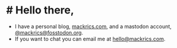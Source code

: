 # # Hello there,

- I have a personal blog, [mackrics.com](https://mackrics.com), and a
  mastodon account, [@mackrics@fosstodon.org](https://fosstodon.org/@mackrics).
- If you want to chat you can email me at [hello@mackrics.com](mailto:hello@mackrics.com). 
